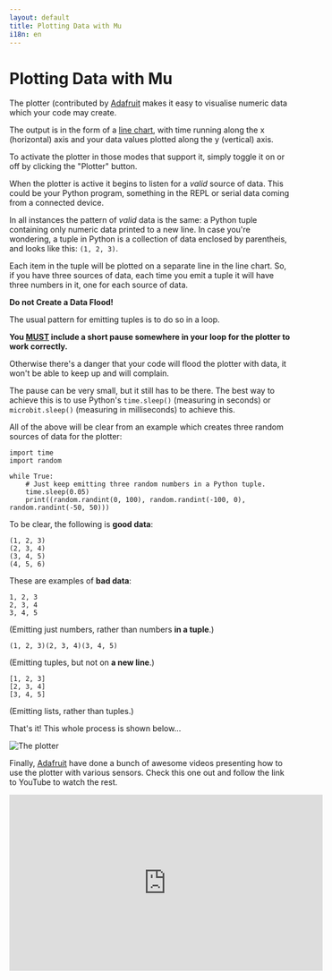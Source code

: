 ```yaml
---
layout: default
title: Plotting Data with Mu
i18n: en
---
```


# Plotting Data with Mu

The plotter (contributed by [Adafruit](https://adafruit.com/) makes it easy to
visualise numeric data which your code may create.

The output is in the form of a [line chart](https://en.wikipedia.org/wiki/Line_chart),
with time running along the x (horizontal) axis and your data values plotted
along the y (vertical) axis.

To activate the plotter in those modes that support it, simply toggle it on or
off by clicking the "Plotter" button.

When the plotter is active it begins to listen for a *valid* source of data.
This could be your Python program, something in the REPL or serial data
coming from a connected device.

In all instances the pattern of *valid* data is the same: a Python tuple
containing only numeric data printed to a new line. In case you're wondering,
a tuple in Python is a collection of data enclosed by parentheis, and looks
like this: `(1, 2, 3)`.

Each item in the tuple will be plotted on a separate line in the line chart.
So, if you have three sources of data, each time you emit a tuple it will have
three numbers in it, one for each source of data.

<div class="panel panel-danger">
    <div class="panel-heading"><strong>Do not Create a Data Flood!</strong></div>
    <div class="panel-body">
    <p>The usual pattern for emitting tuples is to do so in a loop.</p>
    <p><strong>You <u>MUST</u> include a short pause somewhere in your loop
    for the plotter to work correctly.</strong></p>
    <p>Otherwise there's a danger that your code will flood the plotter with
    data, it won't be able to keep up and will complain.</p>
    <p>The pause can be very small, but it still has to be there. The best
    way to achieve this is to use Python's
    <code class="highlighter-rouge">time.sleep()</code> (measuring in
    seconds) or
    <code class="highlighter-rouge">microbit.sleep()</code> (measuring in
    milliseconds) to achieve this.</p>
    </div>
</div>

All of the above will be clear from an example which creates three random
sources of data for the plotter:

```
import time
import random

while True:
    # Just keep emitting three random numbers in a Python tuple.
    time.sleep(0.05)
    print((random.randint(0, 100), random.randint(-100, 0), random.randint(-50, 50)))
```

To be clear, the following is **good data**:

```
(1, 2, 3)
(2, 3, 4)
(3, 4, 5)
(4, 5, 6)
```

These are examples of **bad data**:

```
1, 2, 3
2, 3, 4
3, 4, 5
```

(Emitting just numbers, rather than numbers **in a tuple**.)

```
(1, 2, 3)(2, 3, 4)(3, 4, 5)
```

(Emitting tuples, but not on **a new line**.)

```
[1, 2, 3]
[2, 3, 4]
[3, 4, 5]
```

(Emitting lists, rather than tuples.)

That's it! This whole process is shown below...

<div class="row">
  <img src="/img/en/tutorials/python3_plotter.gif" alt="The plotter" class="img-responsive center-block img-rounded movie"/>
  <br/>
</div>

Finally, [Adafruit](https://adafruit.com/) have done a bunch of awesome videos
presenting how to use the plotter with various sensors. Check this one out
and follow the link to YouTube to watch the rest.

<div class="embed-responsive embed-responsive-16by9">
<iframe width="560" height="315" src="https://www.youtube-nocookie.com/embed/8zCRmguw-_c?rel=0" frameborder="0" allow="autoplay; encrypted-media" allowfullscreen></iframe>
</div>
